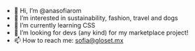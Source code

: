 - 👋 Hi, I’m @anasofiarom
- 👀 I’m interested in sustainability, fashion, travel and dogs
- 🌱 I’m currently learning CSS
- 💞️ I’m looking for devs (any kind) for my marketplace project!
- 📫 How to reach me: sofia@gloset.mx

<!---
anasofiarom/anasofiarom is a ✨ special ✨ repository because its `README.md` (this file) appears on your GitHub profile.
You can click the Preview link to take a look at your changes.
--->
